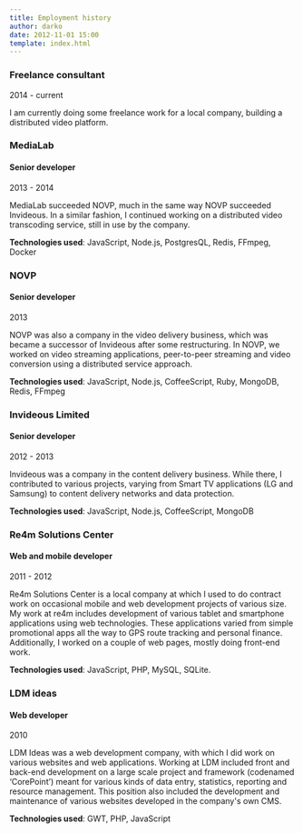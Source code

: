 ```yaml
---
title: Employment history
author: darko
date: 2012-11-01 15:00
template: index.html
---
```

### Freelance consultant
2014 - current

I am currently doing some freelance work for a local company, building a distributed video platform.

### MediaLab
#### Senior developer
2013 - 2014

MediaLab succeeded NOVP, much in the same way NOVP succeeded Invideous. In a similar fashion, I continued working on a distributed video transcoding service, still in use by the company.

**Technologies used**: JavaScript, Node.js, PostgresQL, Redis, FFmpeg, Docker

### NOVP
#### Senior developer
2013

NOVP was also a company  in the video delivery business, which was became a successor of Invideous after some restructuring. In NOVP, we worked on video streaming applications, peer-to-peer streaming and video conversion using a distributed service approach.

**Technologies used**: JavaScript, Node.js, CoffeeScript, Ruby, MongoDB, Redis, FFmpeg

### Invideous Limited
#### Senior developer
2012 - 2013

Invideous was a company in the content delivery business. While there, I contributed to various projects, varying from Smart TV applications (LG and Samsung) to content delivery networks and data protection.

**Technologies used**: JavaScript, Node.js, CoffeeScript, MongoDB

### Re4m Solutions Center
#### Web and mobile developer
2011 - 2012

Re4m Solutions Center is a local company at which I used to do contract work on occasional mobile and web development projects of various size. My work at re4m includes development of various tablet and smartphone applications using web technologies. These applications varied from simple promotional apps all the way to GPS route tracking and personal finance. Additionally, I worked on a couple of web pages, mostly doing front-end work.

**Technologies used**: JavaScript, PHP, MySQL, SQLite.

### LDM ideas
#### Web developer
2010

LDM Ideas was a web development company, with which I did work on various websites and web applications. Working at LDM included front and back-end development on a large scale project and framework (codenamed ‘CorePoint’) meant for various kinds of data entry, statistics, reporting and resource management. This position also included the development and maintenance of various websites developed in the company's own CMS.

**Technologies used**: GWT, PHP, JavaScript
